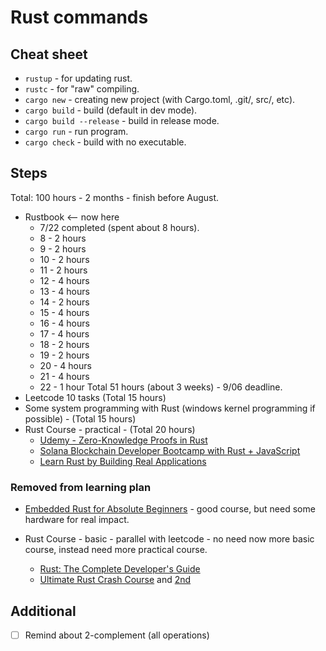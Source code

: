 # Rust commands

## Cheat sheet

- `rustup` - for updating rust.
- `rustc` - for "raw" compiling.
- `cargo new` - creating new project (with Cargo.toml, .git/, src/, etc).
- `cargo build` - build (default in dev mode).
- `cargo build --release` - build in release mode.
- `cargo run` - run program.
- `cargo check` - build with no executable.

## Steps

Total: 100 hours - 2 months - finish before August.

- Rustbook <-- now here
  - 7/22 completed (spent about 8 hours).
  - 8 -  2 hours
  - 9 -  2 hours
  - 10 - 2 hours
  - 11 - 2 hours
  - 12 - 4 hours
  - 13 - 4 hours
  - 14 - 2 hours
  - 15 - 4 hours
  - 16 - 4 hours
  - 17 - 4 hours
  - 18 - 2 hours
  - 19 - 2 hours
  - 20 - 4 hours
  - 21 - 4 hours
  - 22 - 1 hour
  Total 51 hours (about 3 weeks) - 9/06 deadline.
- Leetcode 10 tasks (Total 15 hours)
- Some system programming with Rust (windows kernel programming if possible) - (Total 15 hours)
- Rust Course - practical - (Total 20 hours)
  - [Udemy - Zero-Knowledge Proofs in Rust](https://www.udemy.com/course/zero-knowledge-proofs-in-rust/?couponCode=CP130525)
  - [Solana Blockchain Developer Bootcamp with Rust + JavaScript](https://www.udemy.com/course/solana-developer/?couponCode=CP130525)
  - [Learn Rust by Building Real Applications](https://www.udemy.com/course/rust-fundamentals/)

### Removed from learning plan

- [Embedded Rust for Absolute Beginners](https://www.udemy.com/course/embedded-rust-for-absolute-beginners/?couponCode=CP130525) - good course, but need some hardware for real impact.

- Rust Course - basic - parallel with leetcode - no need now more basic course, instead need more practical course.
  - [Rust: The Complete Developer's Guide](https://www.udemy.com/course/rust-the-complete-developers-guide/)
  - [Ultimate Rust Crash Course](https://www.udemy.com/course/ultimate-rust-crash-course/?couponCode=CP130525) and [2nd](https://www.udemy.com/course/ultimate-rust-2/?couponCode=CP130525)

## Additional

- [ ] Remind about 2-complement (all operations)
